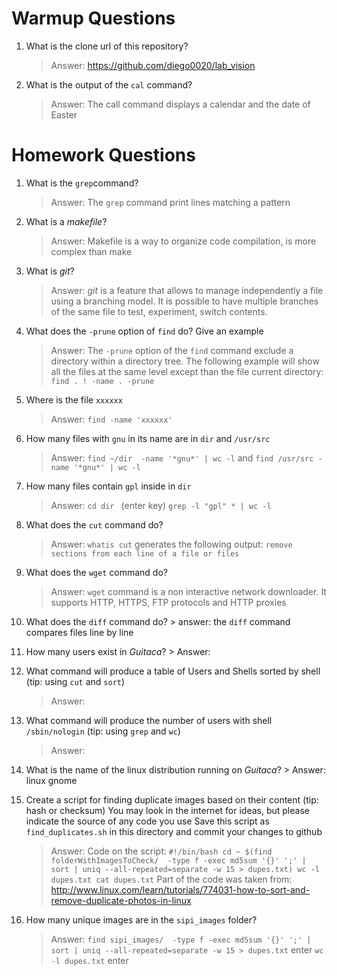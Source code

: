 # Warmup Questions

1.  What is the clone url of this repository?
    >   Answer: https://github.com/diego0020/lab_vision

2.  What is the output of the ``cal`` command?

    >   Answer: The call command displays a calendar and the date of Easter


# Homework Questions

1.  What is the ``grep``command?
    >   Answer: The ``grep`` command print lines matching a pattern

2.  What is a *makefile*?
    >   Answer: Makefile is a way to organize code compilation, is more complex than make

3.  What is *git*?
    >   Answer: *git* is a feature that allows to manage independently a file using a branching model. It is possible to have multiple branches of the same file to test, experiment, switch contents.

4.  What does the ``-prune`` option of ``find`` do? Give an example
    >   Answer: The ``-prune`` option of the ``find`` command exclude a directory within a directory tree. The following example will show all the files at the same level except than the file current directory: ``find . ! -name . -prune``

5.  Where is the file ``xxxxxx``
    >   Answer: ``find -name 'xxxxxx'``

6.  How many files with ``gnu`` in its name are in ``dir`` and ``/usr/src``
    >   Answer: ``find ~/dir  -name '*gnu*' | wc -l`` and ``find /usr/src -name '*gnu*' | wc -l``

7.  How many files contain ``gpl`` inside in ``dir``
    >   Answer: ``cd dir `` (enter key) ``grep -l "gpl" * | wc -l``

8.  What does the ``cut`` command do?
    >   Answer: ``whatis cut`` generates the following output: ``remove sections from each line of a file or files``

9.  What does the ``wget`` command do?
    >   Answer: ``wget`` command is a non interactive network downloader. It supports HTTP, HTTPS, FTP protocols and HTTP proxies

10.  What does the ``diff`` command do?
    >   answer: the ``diff`` command compares files line by line

11.  How many users exist in *Guitaca*?
    >   Answer: 

12. What command will produce a table of Users and Shells sorted by shell (tip: using ``cut`` and ``sort``)
    >   Answer:

13. What command will produce the number of users with shell ``/sbin/nologin`` (tip: using ``grep`` and ``wc``)
    >   Answer:

14.  What is the name of the linux distribution running on *Guitaca*?
    >   Answer: linux gnome

15. Create a script for finding duplicate images based on their content (tip: hash or checksum)
    You may look in the internet for ideas, but please indicate the source of any code you use
    Save this script as ``find_duplicates.sh`` in this directory and commit your changes to github
	> Answer: Code on the script: 
	``#!/bin/bash
	cd ~
	$(find folderWithImagesToCheck/  -type f -exec md5sum '{}' ';' | sort | uniq --all-repeated=separate -w 15 > dupes.txt)
	wc -l dupes.txt
	cat dupes.txt``
	Part of the code was taken from: http://www.linux.com/learn/tutorials/774031-how-to-sort-and-remove-duplicate-photos-in-linux
16. How many unique images are in the ``sipi_images`` folder?
    >   Answer: ``find sipi_images/  -type f -exec md5sum '{}' ';' | sort | uniq --all-repeated=separate -w 15 > dupes.txt`` enter ``wc -l dupes.txt`` enter


    
